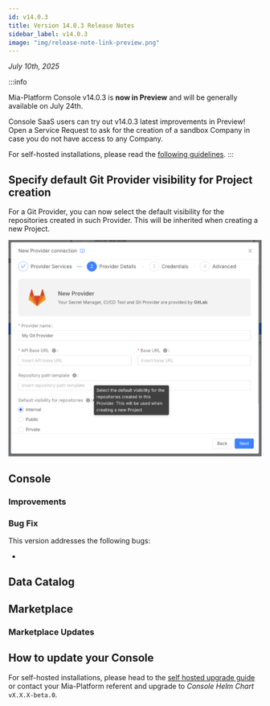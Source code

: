 ```yaml
---
id: v14.0.3
title: Version 14.0.3 Release Notes
sidebar_label: v14.0.3
image: "img/release-note-link-preview.png"
---
```


_July 10th, 2025_

:::info

Mia-Platform Console v14.0.3 is **now in Preview** and will be generally available on July 24th.

Console SaaS users can try out v14.0.3 latest improvements in Preview! Open a Service Request to ask for the creation of a sandbox Company in case you do not have access to any Company.

For self-hosted installations, please read the [following guidelines](#how-to-update-your-console).
:::

## Specify default Git Provider visibility for Project creation

For a Git Provider, you can now select the default visibility for the repositories created in such Provider. This will be inherited when creating a new Project.

<div style={{width: '400px', maxWidth: '100%', display: 'flex', alignItems: 'center', borderRadius: '4px', overflow: 'hidden'}}>

![Provider Default Visibility](img/provider-default-visibility.png)

</div>

## Console

### Improvements

#### 

### Bug Fix

This version addresses the following bugs:

* 

## Data Catalog

### 

## Marketplace

### Marketplace Updates

####

## How to update your Console

For self-hosted installations, please head to the [self hosted upgrade guide](/infrastructure/self-hosted/installation-chart/100_how-to-upgrade.md) or contact your Mia-Platform referent and upgrade to _Console Helm Chart_ `vX.X.X-beta.0`.
